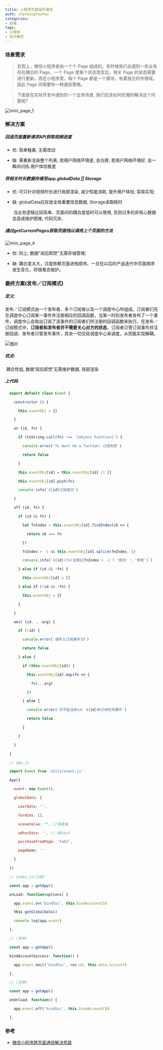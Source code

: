 ```yaml
---
title: 小程序页面组件通信
auth: charmingYouYou
categories: 
- 前端
tags: 
- 小程序
- 设计模式
---
```

### 场景需求

> 宏观上，微信小程序是由一个个 Page 组成的。有时候我们会遇到一些业务存在耦合的 Page，一个 Page 里某个状态改变后，相关 Page 的状态需要进行更新。而在小程序里，每个 Page 都是一个模块，有着独立的作用域，因此 Page 间需要有一种通信策略。

> 下面是在实际开发中遇到的一个业务场景, 我们应该如何优雅的解决这个问题呢?

![mini_page_1](https://charmingyouyou-1256314320.cos.ap-beijing.myqcloud.com/blog/mini_page_1.png)

### 解决方案

##### 回退页面重新请求API获取视频进度

* 优: 简单粗暴, 无需改动

* 缺: 需重新渲染整个列表, 若用户网络环境差, 会白屏; 若用户网络环境好, 会一瞬间闪烁.用户体验极差

##### 将相关时长数据存储至app.globalData || Storage

* 优: 可只针对视频时长进行局部渲染, 减少性能消耗, 提升用户体验; 容易实现;

* 缺: globalData应存放全局重要信息数据, Storage读取耗时

  ​      当业务逻辑比较简单、页面间的耦合度低时可以使用, 否则过多的非核心数据会造成维护困难, 代码冗余.

##### 通过getCurrentPages获取页面栈以调用上个页面的方法

![mini_page_4](https://uploader.shimo.im/f/q3BHR3IGWaM7hEmR.png!thumbnail)

* 优: 同上; 数据"阅后即焚"无需存储管理;

* 缺: 耦合度太大，过度依赖页面进栈顺序。一旦在以后的产品迭代中页面顺序发生变化，将很难去维护。

### 最终方案(发布／订阅模式)

##### 定义: 

发布／订阅模式由一个发布者、多个订阅者以及一个调度中心所组成。订阅者们先在调度中心订阅某一事件并注册相应的回调函数，当某一时刻发布者发布了一个事件，调度中心会取出订阅了该事件的订阅者们所注册的回调函数来执行。在发布／订阅模式中，**订阅者和发布者并不需要关心对方的状态**，订阅者只管订阅事件并注册回调、发布者只管发布事件，其余一切交给调度中心来调度，从而能实现解耦。

![图片](https://misc.aotu.io/Chen-jj/publish.png)

#####   优点: 

​	耦合性低, 数据'阅后即焚'无需维护数据, 局部渲染

#####   上代码

```javascript
  export default class Event {

    constructor () {

      this.eventObj = {}

    }

    on (id, fn) {

      if (toString.call(fn) !== '[object Function]') {

        console.error(`fn must be a fuction: 订阅失败`)

        return false

      }

      this.eventObj[id] = this.eventObj[id] || []

      this.eventObj[id].push(fn)

      console.info(`${id}订阅成功`)

    }

    off (id, fn) {

      if (id && fn) {

        let fnIndex = this.eventObj[id].findIndex(cb => {

          return cb === fn

        })

        fnIndex > -1 && this.eventObj[id].splice(fnIndex, 1)

        console.info(`${id}(fn)注销${fnIndex > -1 ? '成功' : '失败'}`)

      } else if (id && !fn) {

        this.eventObj[id] = []

      } else if (!id && !fn) {

        this.eventObj = {}

      }

    } 

    emit (id, ...arg) {

      if (!id) {

        console.error(`请传入订阅事件Id`)

        return false

      } else {

        if (this.eventObj[id]) {

          this.eventObj[id].map(fn => {

            fn(...arg)

          })

        } else {

          console.error(`对不起当前id: ${id}未订阅任何事件`)

          return false

        }

      }

    }

  }
```



```javascript
  // app.js

  import Event from 'utils/event.js'

  App({

    event: new Event(),

    globalData: {

      userData: '',

      formIds: [],

      sceneValue: "", //场景值

      adhocData: '', // ABtest

      purchaseFromPage: 'tab2',

      pageName: ''

    }

  })

  // index.js(订阅)

  const app = getApp()

  onLoad: function(options) {

    app.event.on('bindSuc', this.bindAccountCb)

    this.getGlobalData()

    console.log(app.event)

  },

  // (发布)

  const app = getApp()

  bindAccountSuccess: function() {

    app.event.emit('bindSuc', res.ok, this.data.account)

  },

  // (注销)

  const app = getApp()

  onUnload: function() {

    app.event.off('bindSuc', this.bindAccountCb)

  },
```



### 参考

* [微信小程序跨页面通信解决思路](https://aotu.io/notes/2017/01/19/wxapp-event/)


